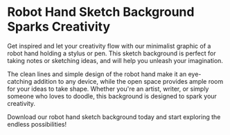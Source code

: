 <!--font:Inter-->

# Robot Hand Sketch Background Sparks Creativity

Get inspired and let your creativity flow with our minimalist graphic of a robot hand holding a stylus or pen. This sketch background is perfect for taking notes or sketching ideas, and will help you unleash your imagination.

The clean lines and simple design of the robot hand make it an eye-catching addition to any device, while the open space provides ample room for your ideas to take shape. Whether you're an artist, writer, or simply someone who loves to doodle, this background is designed to spark your creativity.

Download our robot hand sketch background today and start exploring the endless possibilities!

<!--

Write me markdown content of website with wallpaper:

"A wallpaper featuring a minimalist graphic of a robot hand holding a stylus or pen, with a space for taking notes or sketching ideas."

The header of the page should not be copy of the text but rather a real content of the website which is using this wallpaper.


---


# Sketch and Note with Robot Hand Wallpaper

Decorate your desktop or mobile screen with our minimalist wallpaper featuring a robot hand holding a stylus or pen. This wallpaper is perfect for those who love to sketch or take notes, as it provides a space to jot down ideas or doodle.

The clean lines and simple design of the robot hand make it an eye-catching addition to any device. Whether you're an artist, writer, or just someone who enjoys expressing themselves through drawing or writing, this wallpaper is sure to inspire creativity.

Download our robot hand wallpaper today and let your imagination run wild!


---


Heading should not include word "wallpaper". The website should not be about the wallpaper itself, wallpaper is just a related background, rewrite whole content.


---


# Elevate Your Creativity with a Robot Hand Sketching Background

Transform your desktop or mobile screen into a canvas for your ideas with our minimalist graphic of a robot hand holding a stylus or pen. This background is designed to inspire creativity and provide a space for taking notes or sketching ideas.

The clean lines and simple design of the robot hand make it an eye-catching addition to any device, while the open space invites you to unleash your imagination and let your ideas flow freely. Whether you're an artist, writer, or simply someone who loves to doodle, this background will help elevate your creative process.

Download our robot hand sketching background today and take your creativity to new heights!


---


Heading is too long, rewrite whole content.


---


# Unleash Your Creativity with a Robot Hand Background

Looking for a background that will inspire your creativity? Look no further than our minimalist graphic of a robot hand holding a stylus or pen. This background provides the perfect space for taking notes or sketching ideas, and is sure to spark your imagination.

The clean lines and simple design of the robot hand make it an eye-catching addition to any device, while the open space invites you to let your ideas flow freely. Whether you're an artist, writer, or simply someone who loves to doodle, this background is designed to help unleash your creativity.

Download our robot hand background today and see where your imagination takes you!


---


Heading is too long, rewrite whole content.


---


# Spark Your Creativity with a Robot Hand Sketch Background

Get inspired and let your creativity flow with our minimalist graphic of a robot hand holding a stylus or pen. This sketch background is perfect for taking notes or sketching ideas, and will help you unleash your imagination.

The clean lines and simple design of the robot hand make it an eye-catching addition to any device, while the open space provides ample room for your ideas to take shape. Whether you're an artist, writer, or simply someone who loves to doodle, this background is designed to spark your creativity.

Download our robot hand sketch background today and start exploring the endless possibilities!


---


Write me a Google font which is best fitting for the website.

Pick from the list:
- Montserrat
- Orbitron
- Poppins
- IBM Plex Sans
- Lato
- Inter
- Dancing Script
- Open Sans
- Futura
- Barlow Condensed
- Lobster
- Playfair Display
- Alegreya
- Exo 2
- Roboto
- Great Vibes
- Raleway


Write just the font name nothing else.


---


Inter

-->
